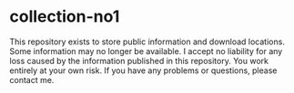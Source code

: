 # collection-no1
This repository exists to store public information and download locations. Some information may no longer be available. I accept no liability for any loss caused by the information published in this repository. You work entirely at your own risk. If you have any problems or questions, please contact me.
